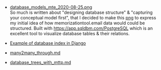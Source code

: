 

* [database_models_mte_2020-08-25.png](https://github.com/rrhg/rrhg.github.io/blob/master/django/database_and_models/database_models_mte_2020-08-25.png)   
So much is written about "designing database structure" & "capturing your conceptual model first", that I decided to make this [png](https://github.com/rrhg/rrhg.github.io/blob/master/django/database_and_models/database_models_mte_2020-08-25.png) to express my initial idea of how memorizationtool.email data would could be structured.  Built with https://app.sqldbm.com/PostgreSQL which is an excellent tool to visualize database tables & their relations.   


* [Example of database index in Django](https://github.com/rrhg/rrhg.github.io/blob/master/django/database_and_models/db_indexes.md)   

* [many2many_through.md](https://github.com/rrhg/rrhg.github.io/blob/master/django/database_and_models/many2many_through.md)

* [database_trees_with_mttp.md](https://github.com/rrhg/rrhg.github.io/blob/master/django/database_and_models/database_trees_with_mttp.md)
